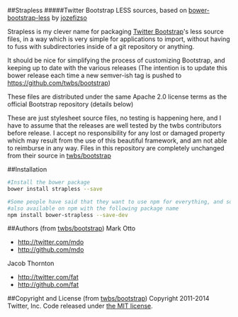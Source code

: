 ##Strapless
#####Twitter Bootstrap LESS sources, based on [bower-bootstrap-less](https://github.com/jozefizso/bower-bootstrap-less) by [jozefizso](https://github.com/jozefizso)

Strapless is my clever name for packaging [Twitter Bootstrap](http://getbootstrap.com/)'s less source files, in a way which is very simple for applications to import, without having to fuss with subdirectories inside of a git repository or anything.

It should be nice for simplifying the process of customizing Bootstrap, and keeping up to date with the various releases (The intention is to update this bower release each time a new semver-ish tag is pushed to https://github.com/twbs/bootstrap)

These files are distributed under the same Apache 2.0 license terms as the official Bootstrap repository (details below)

These are just stylesheet source files, no testing is happening here, and I have to assume that the releases are well tested by the twbs contributors before release. I accept no responsibility for any lost or damaged property which may result from the use of this beautiful framework, and am not able to reimburse in any way. Files in this repository are completely unchanged from their source in [twbs/bootstrap](https://github.com/twbs/bootstrap)

##Installation
```bash
#Install the bower package
bower install strapless --save

#Some people have said that they want to use npm for everything, and so this package is
#also available on npm with the following package name
npm install bower-strapless --save-dev
```

##Authors (from [twbs/bootstrap](https://github.com/twbs/bootstrap/blob/master/README.md#authors))
Mark Otto
- http://twitter.com/mdo
- http://github.com/mdo

Jacob Thornton
- http://twitter.com/fat
- http://github.com/fat

##Copyright and License (from [twbs/bootstrap](https://github.com/twbs/bootstrap/blob/master/README.md#copyright-and-license))
Copyright 2011-2014 Twitter, Inc. Code released under [the MIT license](https://github.com/twbs/bootstrap/blob/master/LICENSE).

